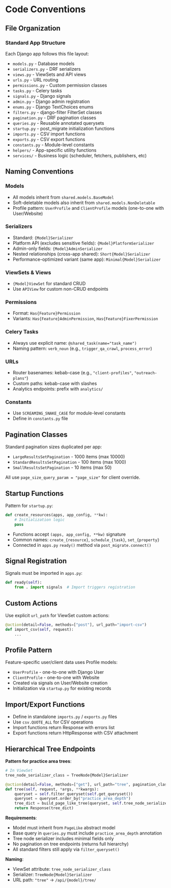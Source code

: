 # Code Conventions

## File Organization

### Standard App Structure
Each Django app follows this file layout:
- `models.py` - Database models
- `serializers.py` - DRF serializers  
- `views.py` - ViewSets and API views
- `urls.py` - URL routing
- `permissions.py` - Custom permission classes
- `tasks.py` - Celery tasks
- `signals.py` - Django signals
- `admin.py` - Django admin registration
- `enums.py` - Django TextChoices enums
- `filters.py` - django-filter FilterSet classes
- `pagination.py` - DRF pagination classes
- `queries.py` - Reusable annotated querysets
- `startup.py` - post_migrate initialization functions
- `imports.py` - CSV import functions
- `exports.py` - CSV export functions
- `constants.py` - Module-level constants
- `helpers/` - App-specific utility functions
- `services/` - Business logic (scheduler, fetchers, publishers, etc)

## Naming Conventions

### Models
- All models inherit from `shared.models.BaseModel`
- Soft-deletable models also inherit from `shared.models.NonDeletable`
- Profile pattern: `UserProfile` and `ClientProfile` models (one-to-one with User/Website)

### Serializers
- Standard: `{Model}Serializer`
- Platform API (excludes sensitive fields): `{Model}PlatformSerializer`
- Admin-only fields: `{Model}AdminSerializer`
- Nested relationships (cross-app shared): `Short{Model}Serializer`
- Performance-optimized variant (same app): `Minimal{Model}Serializer`

### ViewSets & Views
- `{Model}ViewSet` for standard CRUD
- Use `APIView` for custom non-CRUD endpoints

### Permissions
- Format: `Has{Feature}Permission`
- Variants: `Has{Feature}AdminPermission`, `Has{Feature}FixerPermission`

### Celery Tasks
- Always use explicit name: `@shared_task(name="task_name")`
- Naming pattern: `verb_noun` (e.g., `trigger_qa_crawl`, `process_error`)

### URLs
- Router basenames: kebab-case (e.g., `"client-profiles"`, `"outreach-plans"`)
- Custom paths: kebab-case with slashes
- Analytics endpoints: prefix with `analytics/`

### Constants
- Use `SCREAMING_SNAKE_CASE` for module-level constants
- Define in `constants.py` file

## Pagination Classes

Standard pagination sizes duplicated per app:
- `LargeResultsSetPagination` - 1000 items (max 10000)
- `StandardResultsSetPagination` - 100 items (max 1000)  
- `SmallResultsSetPagination` - 10 items (max 50)

All use `page_size_query_param = "page_size"` for client override.

## Startup Functions

Pattern for `startup.py`:
```python
def create_resources(apps, app_config, **kw):
    # Initialization logic
    pass
```

- Functions accept `(apps, app_config, **kw)` signature
- Common names: `create_{resource}`, `schedule_{task}`, `set_{property}`
- Connected in `apps.py` `ready()` method via `post_migrate.connect()`

## Signal Registration

Signals must be imported in `apps.py`:
```python
def ready(self):
    from . import signals  # Import triggers registration
```

## Custom Actions

Use explicit `url_path` for ViewSet custom actions:
```python
@action(detail=False, methods=["post"], url_path="import-csv")
def import_csv(self, request):
    ...
```

## Profile Pattern

Feature-specific user/client data uses Profile models:
- `UserProfile` - one-to-one with Django User
- `ClientProfile` - one-to-one with Website
- Created via signals on User/Website creation
- Initialization via `startup.py` for existing records

## Import/Export Functions

- Define in standalone `imports.py` / `exports.py` files
- Use `csv.QUOTE_ALL` for CSV operations
- Import functions return Response with errors list
- Export functions return HttpResponse with CSV attachment

## Hierarchical Tree Endpoints

**Pattern for practice area trees**:
```python
# In ViewSet
tree_node_serializer_class = TreeNode{Model}Serializer

@action(detail=False, methods=["get"], url_path="tree", pagination_class=None)
def tree(self, request, *args, **kwargs):
    queryset = self.filter_queryset(self.get_queryset())
    queryset = queryset.order_by("practice_area_depth")
    tree_dict = build_page_like_tree(queryset, self.tree_node_serializer_class)
    return Response(tree_dict)
```

**Requirements**:
- Model must inherit from `PageLike` abstract model
- Base query in `queries.py` must include `practice_area_depth` annotation
- Tree node serializer includes minimal fields only
- No pagination on tree endpoints (returns full hierarchy)
- All standard filters still apply via `filter_queryset()`

**Naming**:
- ViewSet attribute: `tree_node_serializer_class`
- Serializer: `TreeNode{Model}Serializer`
- URL path: `"tree"` → `/api/{model}/tree/`
